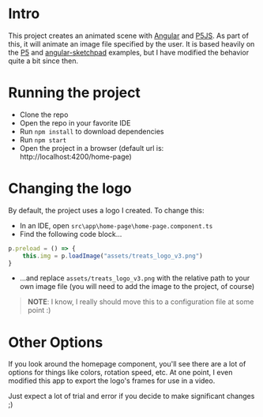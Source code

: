 # Intro

This project creates an animated scene with [Angular](https://angular.io/) and [P5JS](https://p5js.org/). As part of this, it will animate an image file specified by the user. It is based heavily on the [P5](https://editor.p5js.org/icm/sketches/BJKWv5Tn) and [angular-sketchpad](https://github.com/andrewevans0102/angular-sketchpad) examples, but I have modified the behavior quite a bit since then.

# Running the project

- Clone the repo
- Open the repo in your favorite IDE
- Run `npm install` to download dependencies
- Run `npm start`
- Open the project in a browser (default url is: http://localhost:4200/home-page)

# Changing the logo

By default, the project uses a logo I created. To change this:

- In an IDE, open `src\app\home-page\home-page.component.ts`
- Find the following code block...

```typescript
p.preload = () => {
	this.img = p.loadImage("assets/treats_logo_v3.png")
}
```

- ...and replace `assets/treats_logo_v3.png` with the relative path to your own image file (you will need to add the image to the project, of course)

> **NOTE**: I know, I really should move this to a configuration file at some point :)

# Other Options

If you look around the homepage component, you'll see there are a lot of options for things like colors, rotation speed, etc. At one point, I even modified this app to export the logo's frames for use in a video.

Just expect a lot of trial and error if you decide to make significant changes ;)
